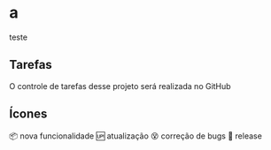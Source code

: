 # a
teste

## Tarefas
O controle de tarefas desse projeto será realizada no GitHub

## Ícones

:package: nova funcionalidade
:up: atualização
:dizzy_face: correção de bugs
:tada: release